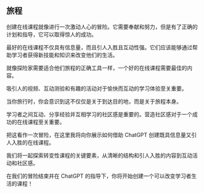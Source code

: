 ## 旅程

创建在线课程就像进行一次激动人心的冒险。它需要奉献和努力，但是有了正确的计划和指导，它可以取得惊人的成功。

最好的在线课程不仅具有信息量，而且引人入胜且互动性强。它们应该能够通过帮助学习者获得新技能和知识来改变他们的生活。

就像探险家需要适合他们旅程的正确工具一样，一个好的在线课程需要最佳的内容。

吸引人的视频、互动测验和有趣的活动对于愉快而互动的学习体验至关重要。

当你旅行时，你会意识到这不仅仅是关于到达目的地，而是关于旅程本身。

学习者之间互动、分享经验并互相学习的社区感是重要的。营造社区感对于一个成功的在线课程至关重要。

把这看作一次冒险，在这里我将向你展示如何借助 ChatGPT 创建既具信息量又引人入胜的在线课程。

我们将一起探索转变性课程的关键要素，从清晰的结构和引人入胜的内容到互动活动和社区感。

在我们的冒险结束并在 ChatGPT 的指导下，你将开始创建一个可以改变学习者生活的课程！
